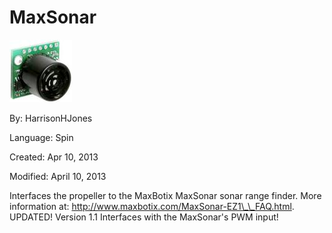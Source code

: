# MaxSonar

![ez1-sensor_smaller_pdsq.jpg](ez1-sensor_smaller_pdsq.jpg)

By: HarrisonHJones

Language: Spin

Created: Apr 10, 2013

Modified: April 10, 2013

Interfaces the propeller to the MaxBotix MaxSonar sonar range finder. More information at: http://www.maxbotix.com/MaxSonar-EZ1\_\_FAQ.html.  
UPDATED! Version 1.1 Interfaces with the MaxSonar's PWM input!
